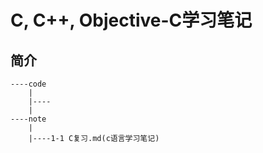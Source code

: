 # C, C++, Objective-C学习笔记

## 简介
```
----code
    |
    |----
    |
----note
    |
    |----1-1 C复习.md(c语言学习笔记)
```

